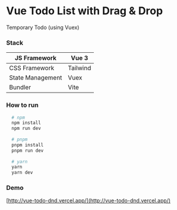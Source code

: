 # Vue Todo List with Drag & Drop
Temporary Todo (using Vuex)

### Stack
| JS Framework     | Vue 3      |
|------------------|------------|
| CSS Framework    | Tailwind   |
| State Management | Vuex       |
| Bundler          | Vite       |

### How to run
```bash
  # npm 
  npm install
  npm run dev
  
  # pnpm 
  pnpm install
  pnpm run dev
  
  # yarn 
  yarn
  yarn dev
```

### Demo
[http://vue-todo-dnd.vercel.app/](http://vue-todo-dnd.vercel.app/)
